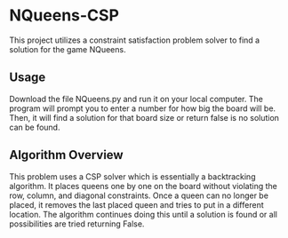# NQueens-CSP

This project utilizes a constraint satisfaction problem solver to find a solution for the game NQueens.

## Usage

Download the file NQueens.py and run it on your local computer. The program will prompt you to enter a number for how big the board will be. Then, it will find a solution 
for that board size or return false is no solution can be found.

## Algorithm Overview

This problem uses a CSP solver which is essentially a backtracking algorithm. It places queens one by one on the board without violating the row, column, and diagonal 
constraints. Once a queen can no longer be placed, it removes the last placed queen and tries to put in a different location. The algorithm continues doing this
until a solution is found or all possibilities are tried returning False.
